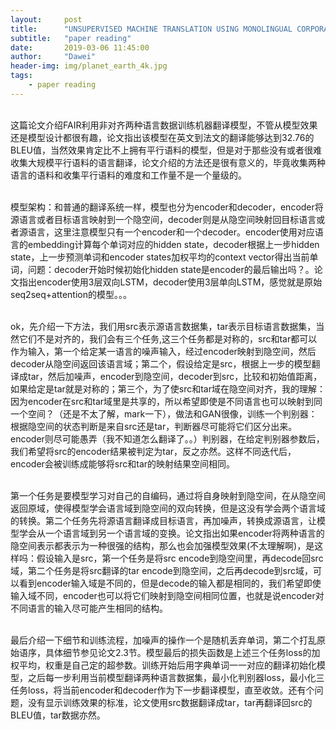 ```yaml
---
layout:     post
title:      "UNSUPERVISED MACHINE TRANSLATION USING MONOLINGUAL CORPORA ONLY"
subtitle:   "paper reading"
date:       2019-03-06 11:45:00
author:     "Dawei"
header-img: img/planet_earth_4k.jpg
tags:
    - paper reading
---
```


<br>这篇论文介绍FAIR利用非对齐两种语言数据训练机器翻译模型，不管从模型效果还是模型设计都很有趣，论文指出该模型在英文到法文的翻译能够达到32.76的BLEU值，当然效果肯定比不上拥有平行语料的模型，但是对于那些没有或者很难收集大规模平行语料的语言翻译，论文介绍的方法还是很有意义的，毕竟收集两种语言的语料和收集平行语料的难度和工作量不是一个量级的。<br/>

<br>模型架构：和普通的翻译系统一样，模型也分为encoder和decoder，encoder将源语言或者目标语言映射到一个隐空间，decoder则是从隐空间映射回目标语言或者源语言，这里注意模型只有一个encoder和一个decoder。encoder使用对应语言的embedding计算每个单词对应的hidden state，decoder根据上一步hidden state，上一步预测单词和encoder states加权平均的context vector得出当前单词，问题：decoder开始时候初始化hidden state是encoder的最后输出吗？。论文指出encoder使用3层双向LSTM，decoder使用3层单向LSTM，感觉就是原始seq2seq+attention的模型。。。<br/>

<br>ok，先介绍一下方法，我们用src表示源语言数据集，tar表示目标语言数据集，当然它们不是对齐的，我们会有三个任务,这三个任务都是对称的，src和tar都可以作为输入，第一个给定某一语言的噪声输入，经过encoder映射到隐空间，然后decoder从隐空间返回该语言域；第二个，假设给定是src，根据上一步的模型翻译成tar，然后加噪声，encoder到隐空间，decoder到src，比较和初始值距离，如果给定是tar就是对称的；第三个，为了使src和tar域在隐空间对齐，我的理解：因为encoder在src和tar域里是共享的，所以希望即使是不同语言也可以映射到同一个空间？（还是不太了解，mark一下），做法和GAN很像，训练一个判别器：根据隐空间的状态判断是来自src还是tar，判断器尽可能将它们区分出来。encoder则尽可能愚弄（我不知道怎么翻译了。。）判别器，在给定判别器参数后，我们希望将src的encoder结果被判定为tar，反之亦然。这样不同迭代后，encoder会被训练成能够将src和tar的映射结果空间相同。<br/>

<br>第一个任务是要模型学习对自己的自编码，通过将自身映射到隐空间，在从隐空间返回原域，使得模型学会语言域到隐空间的双向转换，但是这没有学会两个语言域的转换。第二个任务先将源语言翻译成目标语言，再加噪声，转换成源语言，让模型学会从一个语言域到另一个语言域的变换。论文指出如果encoder将两种语言的隐空间表示都表示为一种很强的结构，那么也会加强模型效果(不太理解啊)，是这样吗：假设输入是src，第一个任务是将src encode到隐空间里，再decode回src域，第二个任务是将src翻译的tar encode到隐空间，之后再decode到src域，可以看到encoder输入域是不同的，但是decode的输入都是相同的，我们希望即使输入域不同，encoder也可以将它们映射到隐空间相同位置，也就是说encoder对不同语言的输入尽可能产生相同的结构。<br/>

<br>最后介绍一下细节和训练流程，加噪声的操作一个是随机丢弃单词，第二个打乱原始语序，具体细节参见论文2.3节。模型最后的损失函数是上述三个任务loss的加权平均，权重是自己定的超参数。训练开始后用字典单词一一对应的翻译初始化模型，之后每一步利用当前模型翻译两种语言数据集，最小化判别器loss，最小化三任务loss，将当前encoder和decoder作为下一步翻译模型，直至收敛。还有个问题，没有显示训练效果的标准，论文使用src数据翻译成tar，tar再翻译回src的BLEU值，tar数据亦然。<br/>